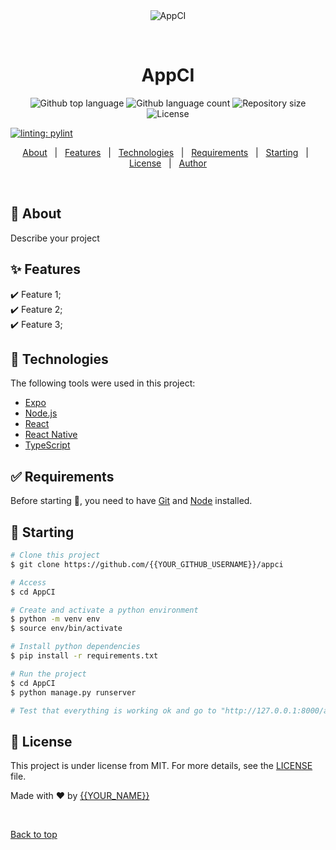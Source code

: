 <div align="center" id="top"> 
  <img src="./.github/app.gif" alt="AppCI" />

  &#xa0;

  <!-- <a href="https://appci.netlify.app">Demo</a> -->
</div>

<h1 align="center">AppCI</h1>

<p align="center">
  <img alt="Github top language" src="https://img.shields.io/github/languages/top/{{YOUR_GITHUB_USERNAME}}/appci?color=56BEB8">

  <img alt="Github language count" src="https://img.shields.io/github/languages/count/{{YOUR_GITHUB_USERNAME}}/appci?color=56BEB8">

  <img alt="Repository size" src="https://img.shields.io/github/repo-size/{{YOUR_GITHUB_USERNAME}}/appci?color=56BEB8">

  <img alt="License" src="https://img.shields.io/github/license/{{YOUR_GITHUB_USERNAME}}/appci?color=56BEB8">

  [![linting: pylint](https://img.shields.io/badge/linting-pylint-yellowgreen)](https://github.com/pylint-dev/pylint)

  <!-- <img alt="Github issues" src="https://img.shields.io/github/issues/{{YOUR_GITHUB_USERNAME}}/appci?color=56BEB8" /> -->

  <!-- <img alt="Github forks" src="https://img.shields.io/github/forks/{{YOUR_GITHUB_USERNAME}}/appci?color=56BEB8" /> -->

  <!-- <img alt="Github stars" src="https://img.shields.io/github/stars/{{YOUR_GITHUB_USERNAME}}/appci?color=56BEB8" /> -->
</p>

<!-- Status -->

<!-- <h4 align="center"> 
	🚧  AppCI 🚀 Under construction...  🚧
</h4> 

<hr> -->

<p align="center">
  <a href="#dart-about">About</a> &#xa0; | &#xa0; 
  <a href="#sparkles-features">Features</a> &#xa0; | &#xa0;
  <a href="#rocket-technologies">Technologies</a> &#xa0; | &#xa0;
  <a href="#white_check_mark-requirements">Requirements</a> &#xa0; | &#xa0;
  <a href="#checkered_flag-starting">Starting</a> &#xa0; | &#xa0;
  <a href="#memo-license">License</a> &#xa0; | &#xa0;
  <a href="https://github.com/{{YOUR_GITHUB_USERNAME}}" target="_blank">Author</a>
</p>

<br>

## :dart: About ##

Describe your project

## :sparkles: Features ##

:heavy_check_mark: Feature 1;\
:heavy_check_mark: Feature 2;\
:heavy_check_mark: Feature 3;

## :rocket: Technologies ##

The following tools were used in this project:

- [Expo](https://expo.io/)
- [Node.js](https://nodejs.org/en/)
- [React](https://pt-br.reactjs.org/)
- [React Native](https://reactnative.dev/)
- [TypeScript](https://www.typescriptlang.org/)

## :white_check_mark: Requirements ##

Before starting :checkered_flag:, you need to have [Git](https://git-scm.com) and [Node](https://nodejs.org/en/) installed.

## :checkered_flag: Starting ##

```bash
# Clone this project
$ git clone https://github.com/{{YOUR_GITHUB_USERNAME}}/appci

# Access
$ cd AppCI

# Create and activate a python environment
$ python -m venv env
$ source env/bin/activate

# Install python dependencies
$ pip install -r requirements.txt

# Run the project
$ cd AppCI
$ python manage.py runserver

# Test that everything is working ok and go to "http://127.0.0.1:8000/api/"
```

## :memo: License ##

This project is under license from MIT. For more details, see the [LICENSE](LICENSE.md) file.


Made with :heart: by <a href="https://github.com/{{YOUR_GITHUB_USERNAME}}" target="_blank">{{YOUR_NAME}}</a>

&#xa0;

<a href="#top">Back to top</a>
